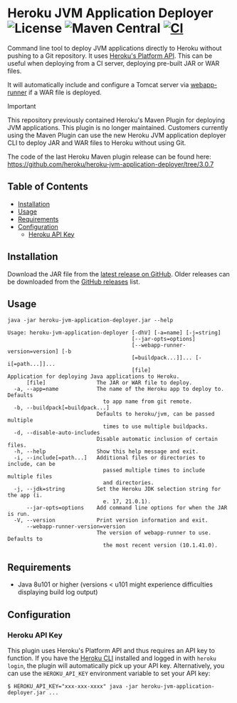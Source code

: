 # Heroku JVM Application Deployer &emsp; ![License](https://img.shields.io/github/license/heroku/heroku-jvm-application-deployer) ![Maven Central](https://img.shields.io/maven-central/v/com.heroku/heroku-jvm-application-deployer) [![CI](https://github.com/heroku/heroku-jvm-application-deployer/actions/workflows/ci.yml/badge.svg)](https://github.com/heroku/heroku-jvm-application-deployer/actions/workflows/ci.yml)

Command line tool to deploy JVM applications directly to Heroku without pushing to a Git repository. It uses 
[Heroku's Platform API](https://devcenter.heroku.com/articles/platform-api-quickstart). This can be useful when deploying from a CI server, deploying pre-built JAR or WAR files.

It will automatically include and configure a Tomcat server via [webapp-runner](https://github.com/heroku/webapp-runner) if a WAR file is deployed.

> [!IMPORTANT]
> This repository previously contained Heroku's Maven Plugin for deploying JVM applications. This plugin is no longer
> maintained. Customers currently using the Maven Plugin can use the new Heroku JVM application deployer CLI to deploy
> JAR and WAR files to Heroku without using Git.
>
> The code of the last Heroku Maven plugin release can be found here:
> https://github.com/heroku/heroku-jvm-application-deployer/tree/3.0.7

## Table of Contents
* [Installation](#installation)
* [Usage](#usage)
* [Requirements](#requirements)
* [Configuration](#configuration)
  + [Heroku API Key](#heroku-api-key)

## Installation

Download the JAR file from the [latest release on GitHub](https://github.com/heroku/heroku-jvm-application-deployer/releases/latest). Older releases can be downloaded from the [GitHub releases](https://github.com/heroku/heroku-jvm-application-deployer/releases) list.

## Usage

```shell
java -jar heroku-jvm-application-deployer.jar --help
```

```
Usage: heroku-jvm-application-deployer [-dhV] [-a=name] [-j=string]
                                       [--jar-opts=options]
                                       [--webapp-runner-version=version] [-b
                                       [=buildpack...]]... [-i[=path...]]...
                                       [file]
Application for deploying Java applications to Heroku.
      [file]                The JAR or WAR file to deploy.
  -a, --app=name            The name of the Heroku app to deploy to. Defaults
                              to app name from git remote.
  -b, --buildpack[=buildpack...]
                            Defaults to heroku/jvm, can be passed multiple
                              times to use multiple buildpacks.
  -d, --disable-auto-includes
                            Disable automatic inclusion of certain files.
  -h, --help                Show this help message and exit.
  -i, --include[=path...]   Additional files or directories to include, can be
                              passed multiple times to include multiple files
                              and directories.
  -j, --jdk=string          Set the Heroku JDK selection string for the app (i.
                              e. 17, 21.0.1).
      --jar-opts=options    Add command line options for when the JAR is run.
  -V, --version             Print version information and exit.
      --webapp-runner-version=version
                            The version of webapp-runner to use. Defaults to
                              the most recent version (10.1.41.0).
```

## Requirements

- Java 8u101 or higher (versions < u101 might experience difficulties displaying build log output)

## Configuration

### Heroku API Key
This plugin uses Heroku's Platform API and thus requires an API key to function. If you have the
[Heroku CLI](https://devcenter.heroku.com/articles/heroku-cli) installed and logged in with `heroku login`, the plugin will automatically
pick up your API key. Alternatively, you can use the `HEROKU_API_KEY` environment variable to set your API key:

```shell
$ HEROKU_API_KEY="xxx-xxx-xxxx" java -jar heroku-jvm-application-deployer.jar ...
```

